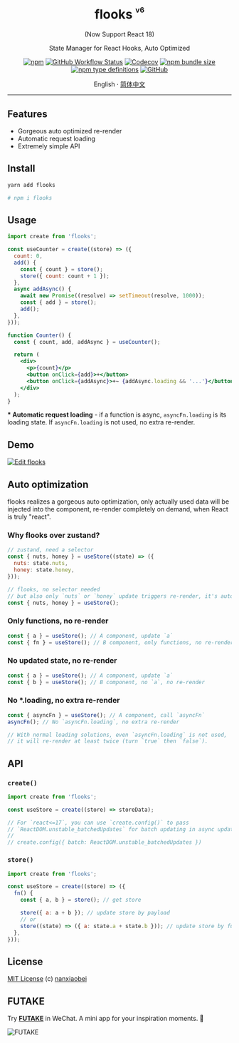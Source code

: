 <div align="center">
<h1>flooks <sup><sup><sub>v6</sub></sup></sup></h1>

(Now Support React 18)

State Manager for React Hooks, Auto Optimized

[![npm](https://img.shields.io/npm/v/flooks?style=flat-square)](https://www.npmjs.com/package/flooks)
[![GitHub Workflow Status](https://img.shields.io/github/workflow/status/nanxiaobei/flooks/Test?style=flat-square)](https://github.com/nanxiaobei/flooks/actions?query=workflow%3ATest)
[![Codecov](https://img.shields.io/codecov/c/github/nanxiaobei/flooks?style=flat-square)](https://codecov.io/gh/nanxiaobei/flooks)
[![npm bundle size](https://img.shields.io/bundlephobia/minzip/flooks?style=flat-square)](https://bundlephobia.com/result?p=flooks)
[![npm type definitions](https://img.shields.io/npm/types/typescript?style=flat-square)](https://github.com/nanxiaobei/flooks/blob/main/src/index.ts)
[![GitHub](https://img.shields.io/github/license/nanxiaobei/flooks?style=flat-square)](https://github.com/nanxiaobei/flooks/blob/main/LICENSE)

English · [简体中文](./README.zh-CN.md)

</div>

---

## Features

- Gorgeous auto optimized re-render
- Automatic request loading
- Extremely simple API

## Install

```sh
yarn add flooks

# npm i flooks
```

## Usage

```jsx
import create from 'flooks';

const useCounter = create((store) => ({
  count: 0,
  add() {
    const { count } = store();
    store({ count: count + 1 });
  },
  async addAsync() {
    await new Promise((resolve) => setTimeout(resolve, 1000));
    const { add } = store();
    add();
  },
}));

function Counter() {
  const { count, add, addAsync } = useCounter();

  return (
    <div>
      <p>{count}</p>
      <button onClick={add}>+</button>
      <button onClick={addAsync}>+~ {addAsync.loading && '...'}</button>
    </div>
  );
}
```

**\* Automatic request loading** - if a function is async, `asyncFn.loading` is its loading state. If `asyncFn.loading` is not used, no extra re-render.

## Demo

[![Edit flooks](https://codesandbox.io/static/img/play-codesandbox.svg)](https://codesandbox.io/s/flooks-gqye5?file=/src/Home.jsx)

## Auto optimization

flooks realizes a gorgeous auto optimization, only actually used data will be injected into the component, re-render completely on demand, when React is truly "react".

### Why flooks over zustand?

```js
// zustand, need a selector
const { nuts, honey } = useStore((state) => ({
  nuts: state.nuts,
  honey: state.honey,
}));

// flooks, no selector needed
// but also only `nuts` or `honey` update triggers re-render, it's automatic!
const { nuts, honey } = useStore();
```

### Only functions, no re-render

```js
const { a } = useStore(); // A component, update `a`
const { fn } = useStore(); // B component, only functions, no re-render
```

### No updated state, no re-render

```js
const { a } = useStore(); // A component, update `a`
const { b } = useStore(); // B component, no `a`, no re-render
```

### No \*.loading, no extra re-render

```js
const { asyncFn } = useStore(); // A component, call `asyncFn`
asyncFn(); // No `asyncFn.loading`, no extra re-render

// With normal loading solutions, even `asyncFn.loading` is not used,
// it will re-render at least twice (turn `true` then `false`).
```

## API

### `create()`

```js
import create from 'flooks';

const useStore = create((store) => storeData);

// For `react<=17`, you can use `create.config()` to pass
// `ReactDOM.unstable_batchedUpdates` for batch updating in async updates.
//
// create.config({ batch: ReactDOM.unstable_batchedUpdates })
```

### `store()`

```js
import create from 'flooks';

const useStore = create((store) => ({
  fn() {
    const { a, b } = store(); // get store

    store({ a: a + b }); // update store by payload
    // or
    store((state) => ({ a: state.a + state.b })); // update store by function
  },
}));
```

## License

[MIT License](https://github.com/nanxiaobei/flooks/blob/main/LICENSE) (c) [nanxiaobei](https://lee.so/)

## FUTAKE

Try [**FUTAKE**](https://sotake.com/f) in WeChat. A mini app for your inspiration moments. 🌈

![FUTAKE](https://s3.jpg.cm/2021/09/21/IFG3wi.png)
